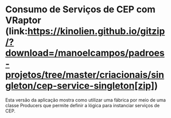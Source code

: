 # Consumo de Serviços de CEP com VRaptor (link:https://kinolien.github.io/gitzip/?download=/manoelcampos/padroes-projetos/tree/master/criacionais/singleton/cep-service-singleton[zip])

Esta versão da aplicação mostra como utilizar uma fábrica por meio de uma classe Producers
que permite definir a lógica para instanciar serviços de CEP.